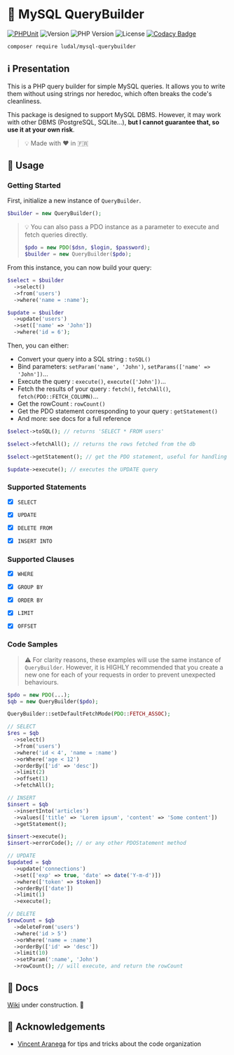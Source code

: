 # 🔧 MySQL QueryBuilder

[![PHPUnit](https://github.com/iamludal/mysql-querybuilder/actions/workflows/run-tests.yml/badge.svg)](https://github.com/iamludal/mysql-querybuilder/actions/workflows/run-tests.yml)
![Version](https://img.shields.io/github/v/tag/iamludal/PHP-QueryBuilder?label=version)
![PHP Version](https://img.shields.io/packagist/php-v/ludal/mysql-querybuilder?color=blueviolet)
![License](https://img.shields.io/packagist/l/ludal/mysql-querybuilder?color=orange)
[![Codacy Badge](https://app.codacy.com/project/badge/Grade/8ab804e60c38445a8e184c264c06cd45)](https://www.codacy.com/manual/iamludal/PHP-QueryBuilder?utm_source=github.com&amp;utm_medium=referral&amp;utm_content=iamludal/PHP-QueryBuilder&amp;utm_campaign=Badge_Grade)

```
composer require ludal/mysql-querybuilder
```

## ℹ️ Presentation

This is a PHP query builder for simple MySQL queries. It allows you to write
them without using strings nor heredoc, which often breaks the code's
cleanliness.

This package is designed to support MySQL DBMS. However, it may work with other
DBMS (PostgreSQL, SQLite...), **but I cannot guarantee that, so use it at your
own risk**.

> 💡 Made with ❤️ in 🇫🇷


## 📘 Usage

### Getting Started

First, initialize a new instance of `QueryBuilder`.

```php
$builder = new QueryBuilder();
```

> 💡 You can also pass a PDO instance as a parameter to execute and fetch
> queries directly.
> ```php
> $pdo = new PDO($dsn, $login, $password);
> $builder = new QueryBuilder($pdo);
> ```

From this instance, you can now build your query:

```php
$select = $builder
  ->select()
  ->from('users')
  ->where('name = :name');

$update = $builder
  ->update('users')
  ->set(['name' => 'John'])
  ->where('id = 6');
```

Then, you can either:
- Convert your query into a SQL string : `toSQL()`
- Bind parameters: `setParam('name', 'John')`, `setParams(['name' => 'John'])`...
- Execute the query : `execute()`, `execute(['John'])`...
- Fetch the results of your query : `fetch()`, `fetchAll()`, `fetch(PDO::FETCH_COLUMN)`...
- Get the rowCount : `rowCount()`
- Get the PDO statement corresponding to your query : `getStatement()`
- And more: see docs for a full reference

```php
$select->toSQL(); // returns 'SELECT * FROM users'

$select->fetchAll(); // returns the rows fetched from the db

$select->getStatement(); // get the PDO statement, useful for handling errors

$update->execute(); // executes the UPDATE query
```


### Supported Statements

- [x] `SELECT`
- [x] `UPDATE`
- [x] `DELETE FROM`
- [x] `INSERT INTO`


### Supported Clauses

- [x] `WHERE`
- [x] `GROUP BY`
- [x] `ORDER BY`
- [x] `LIMIT`
- [x] `OFFSET`


### Code Samples

> ⚠️ For clarity reasons, these examples will use the same instance of
> `QueryBuilder`. However, it is HIGHLY recommended that you create a new
> one for each of your requests in order to prevent unexpected behaviours.

```php
$pdo = new PDO(...);
$qb = new QueryBuilder($pdo);

QueryBuilder::setDefaultFetchMode(PDO::FETCH_ASSOC);

// SELECT
$res = $qb
  ->select()
  ->from('users')
  ->where('id < 4', 'name = :name')
  ->orWhere('age < 12')
  ->orderBy(['id' => 'desc'])
  ->limit(2)
  ->offset(1)
  ->fetchAll();

// INSERT
$insert = $qb
  ->insertInto('articles')
  ->values(['title' => 'Lorem ipsum', 'content' => 'Some content'])
  ->getStatement(); 

$insert->execute();
$insert->errorCode(); // or any other PDOStatement method

// UPDATE
$updated = $qb
  ->update('connections')
  ->set(['exp' => true, 'date' => date('Y-m-d')])
  ->where(['token' => $token])
  ->orderBy(['date'])
  ->limit(1)
  ->execute();

// DELETE
$rowCount = $qb
  ->deleteFrom('users')
  ->where('id > 5')
  ->orWhere('name = :name')
  ->orderBy(['id' => 'desc'])
  ->limit(10)
  ->setParam(':name', 'John')
  ->rowCount(); // will execute, and return the rowCount
```


## 📖 Docs

[Wiki](https://github.com/iamludal/PHP-QueryBuilder/wiki) under construction. 🚧


## 🙏 Acknowledgements

- [Vincent Aranega](https://github.com/aranega) for tips and tricks about the
code organization
